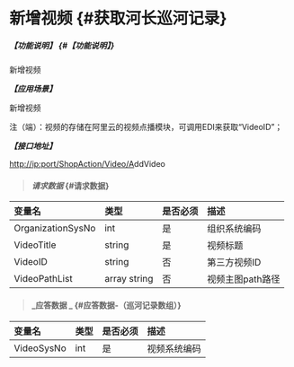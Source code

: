 # 新增视频 {#获取河长巡河记录}

##### _【功能说明】_ {#【功能说明】}

新增视频

_**【应用场景】**_

新增视频

注（端）：视频的存储在阿里云的视频点播模块，可调用EDI来获取“VideoID”；

_**【接口地址】**_

[http://ip:port/ShopAction/Video/A](http://ip:port/HMQuery/PatrolRiver/GetPatrolRivers)ddVideo

> #### _请求数据_ {#请求数据}

| 变量名 | 类型 | 是否必须 | 描述 |
| :--- | :--- | :--- | :--- |
| OrganizationSysNo | int | 是 | 组织系统编码 |
| VideoTitle | string | 是 | 视频标题 |
| VideoID | string | 否 | 第三方视频ID |
| VideoPathList | array string | 否 | 视频主图path路径 |

> #### _应答数据 _ {#应答数据-（巡河记录数组）}

| 变量名 | 类型 | 是否必须 | 描述 |
| :--- | :--- | :--- | :--- |
| VideoSysNo | int | 是 | 视频系统编码 |



